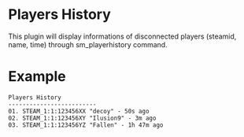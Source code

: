 # Players History
This plugin will display informations of disconnected players (steamid, name, time) through sm_playerhistory command.

# Example
```
Players History
-------------------------
01. STEAM_1:1:123456XX "decoy" - 50s ago
02. STEAM_1:1:123456XY "Ilusion9" - 3m ago
03. STEAM_1:1:123456YZ "Fallen" - 1h 47m ago
```
